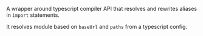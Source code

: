 A wrapper around typescript compiler API that resolves and rewrites aliases in `import` statements.

It resolves module based on `baseUrl` and `paths` from a typescript config.